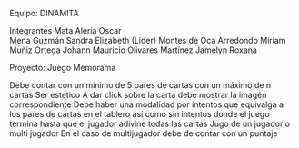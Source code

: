 Equipo: DINAMITA

Integrantes
Mata Aleria Oscar   
Mena Guzmán Sandra Elizabeth (Lider)
Montes de Oca Arredondo Miriam
Muñiz Ortega Johann Mauricio
Olivares Martínez Jamelyn Roxana

Proyecto: Juego Memorama

Debe contar con un minimo de 5 pares de cartas con un máximo de n cartas
Ser estetico
A dar click sobre la carta debe mostrar la imagén correspondiente
Debe haber una modalidad por intentos que equivalga a los pares de cartas en el tablero
así como sin intentos donde el juego termina hasta que el jugador adivine todas las cartas
Jugo de un jugador o multi jugador
En el caso de multijugador debe de contar con un puntaje 
